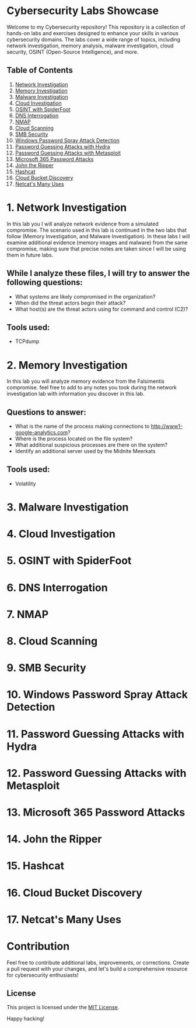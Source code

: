 # Cybersecurity Labs Showcase

Welcome to my Cybersecurity repository! This repository is a collection of hands-on labs and exercises designed to enhance your skills in various cybersecurity domains. The labs cover a wide range of topics, including network investigation, memory analysis, malware investigation, cloud security, OSINT (Open-Source Intelligence), and more.

## Table of Contents

1. [Network Investigation](#network-investigation)
2. [Memory Investigation](#memory-investigation)
3. [Malware Investigation](#malware-investigation)
4. [Cloud Investigation](#cloud-investigation)
5. [OSINT with SpiderFoot](#osint-with-spiderfoot)
6. [DNS Interrogation](#dns-interrogation)
7. [NMAP](#nmap)
8. [Cloud Scanning](#cloud-scanning)
9. [SMB Security](#smb-security)
10. [Windows Password Spray Attack Detection](#windows-password-spray-attack-detection)
11. [Password Guessing Attacks with Hydra](#password-guessing-attacks-with-hydra)
12. [Password Guessing Attacks with Metasploit](#password-guessing-attacks-with-metasploit)
13. [Microsoft 365 Password Attacks](#microsoft-365-password-attacks)
14. [John the Ripper](#john-the-ripper)
15. [Hashcat](#hashcat)
16. [Cloud Bucket Discovery](#cloud-bucket-discovery)
17. [Netcat's Many Uses](#netcats-many-uses)

# 1. Network Investigation
In this lab you I will analyze network evidence from a simulated compromise.
The scenario used in this lab is continued in the two labs that follow (Memory Investigation, and Malware Investigation). In these labs I will examine additional evidence (memory images and malware) from the same compromise, making sure that precise notes are taken since I will be using them in future labs.

## While I analyze these files, I will try to answer the following questions:
*   What systems are likely compromised in the organization?
*   When did the threat actors begin their attack?
*   What host(s) are the threat actors using for command and control (C2)?

## Tools used:
*  TCPdump
  
# 2. Memory Investigation
In this lab you will analyze memory evidence from the Falsimentis compromise. feel free to add to any notes you took during the network investigation lab with information you discover in this lab.

## Questions to answer:
*  What is the name of the process making connections to http://www1-google-analytics.com?
*  Where is the process located on the file system?
*  What additional suspicious processes are there on the system?
*  Identify an additional server used by the Midnite Meerkats

## Tools used:
*  Volatility

# 3. Malware Investigation



# 4. Cloud Investigation



# 5. OSINT with SpiderFoot



# 6. DNS Interrogation



# 7. NMAP



# 8. Cloud Scanning



# 9. SMB Security



# 10. Windows Password Spray Attack Detection



# 11. Password Guessing Attacks with Hydra



# 12. Password Guessing Attacks with Metasploit



# 13. Microsoft 365 Password Attacks


# 14. John the Ripper



# 15. Hashcat



# 16. Cloud Bucket Discovery



# 17. Netcat's Many Uses



# Contribution

Feel free to contribute additional labs, improvements, or corrections. Create a pull request with your changes, and let's build a comprehensive resource for cybersecurity enthusiasts!

## License

This project is licensed under the [MIT License](LICENSE).

Happy hacking!
 
